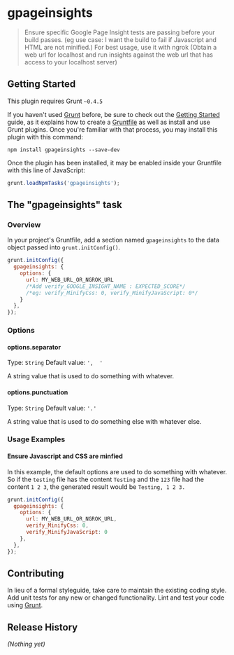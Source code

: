 # gpageinsights

> Ensure specific Google Page Insight tests are passing before your build passes.
> (eg use case: I want the build to fail if Javascript and HTML are not minified.)
> For best usage, use it with ngrok (Obtain a web url for localhost and run insights against the web url that has access to your localhost server)

## Getting Started
This plugin requires Grunt `~0.4.5`

If you haven't used [Grunt](http://gruntjs.com/) before, be sure to check out the [Getting Started](http://gruntjs.com/getting-started) guide, as it explains how to create a [Gruntfile](http://gruntjs.com/sample-gruntfile) as well as install and use Grunt plugins. Once you're familiar with that process, you may install this plugin with this command:

```shell
npm install gpageinsights --save-dev
```

Once the plugin has been installed, it may be enabled inside your Gruntfile with this line of JavaScript:

```js
grunt.loadNpmTasks('gpageinsights');
```

## The "gpageinsights" task

### Overview
In your project's Gruntfile, add a section named `gpageinsights` to the data object passed into `grunt.initConfig()`.

```js
grunt.initConfig({
  gpageinsights: {
    options: {
      url: MY_WEB_URL_OR_NGROK_URL
      /*Add verify_GOOGLE_INSIGHT_NAME : EXPECTED_SCORE*/
      /*eg: verify_MinifyCss: 0, verify_MinifyJavaScript: 0*/      
    }
  },
});
```

### Options

#### options.separator
Type: `String`
Default value: `',  '`

A string value that is used to do something with whatever.

#### options.punctuation
Type: `String`
Default value: `'.'`

A string value that is used to do something else with whatever else.

### Usage Examples

#### Ensure Javascript and CSS are minfied
In this example, the default options are used to do something with whatever. So if the `testing` file has the content `Testing` and the `123` file had the content `1 2 3`, the generated result would be `Testing, 1 2 3.`

```js
grunt.initConfig({
  gpageinsights: {
    options: {
      url: MY_WEB_URL_OR_NGROK_URL,      
      verify_MinifyCss: 0, 
      verify_MinifyJavaScript: 0
    },    
  },
});
```

## Contributing
In lieu of a formal styleguide, take care to maintain the existing coding style. Add unit tests for any new or changed functionality. Lint and test your code using [Grunt](http://gruntjs.com/).

## Release History
_(Nothing yet)_
